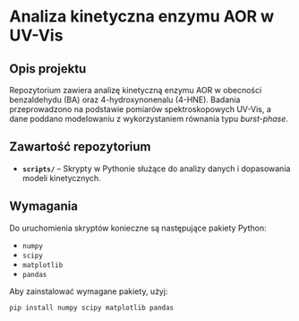 # Analiza kinetyczna enzymu AOR w UV-Vis

## Opis projektu
Repozytorium zawiera analizę kinetyczną enzymu AOR w obecności benzaldehydu (BA) oraz 4-hydroxynonenalu (4-HNE). Badania przeprowadzono na podstawie pomiarów spektroskopowych UV-Vis, a dane poddano modelowaniu z wykorzystaniem równania typu *burst-phase*. 

## Zawartość repozytorium
- **`scripts/`** – Skrypty w Pythonie służące do analizy danych i dopasowania modeli kinetycznych.

## Wymagania
Do uruchomienia skryptów konieczne są następujące pakiety Python:
- `numpy`
- `scipy`
- `matplotlib`
- `pandas`

Aby zainstalować wymagane pakiety, użyj:
```bash
pip install numpy scipy matplotlib pandas
